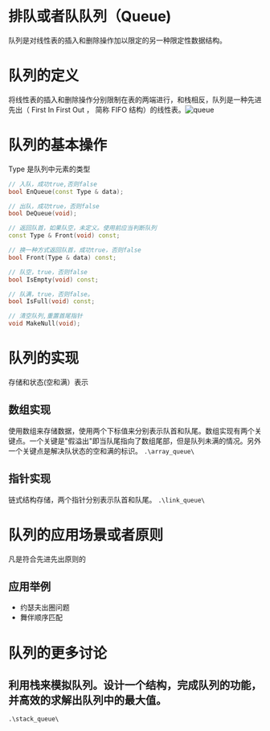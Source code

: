 # 排队或者队队列（Queue)
队列是对线性表的插入和删除操作加以限定的另一种限定性数据结构。

# 队列的定义
将线性表的插入和删除操作分别限制在表的两端进行，和栈相反，队列是一种先进先出（ First In First Out ， 简称  FIFO  结构）的线性表。![queue]()

# 队列的基本操作
Type 是队列中元素的类型
```C++ code
// 入队，成功true,否则false
bool EnQueue(const Type & data);

// 出队，成功true，否则false
bool DeQueue(void);

// 返回队首，如果队空，未定义。使用前应当判断队列
const Type & Front(void) const;

// 换一种方式返回队首，成功true，否则false
bool Front(Type & data) const;

// 队空，true，否则false
bool IsEmpty(void) const;

// 队满，true，否则false。
bool IsFull(void) const;

// 清空队列,重置首尾指针
void MakeNull(void);
```

# 队列的实现
存储和状态(空和满）表示

## 数组实现
使用数组来存储数据，使用两个下标值来分别表示队首和队尾。数组实现有两个关键点。一个关键是"假溢出"即当队尾指向了数组尾部，但是队列未满的情况。另外一个关键点是解决队状态的空和满的标识。
`.\array_queue\`

## 指针实现
链式结构存储，两个指针分别表示队首和队尾。
`.\link_queue\`

# 队列的应用场景或者原则
凡是符合先进先出原则的
## 应用举例
- 约瑟夫出圈问题
- 舞伴顺序匹配

# 队列的更多讨论
## 利用栈来模拟队列。设计一个结构，完成队列的功能，并高效的求解出队列中的最大值。
`.\stack_queue\`
